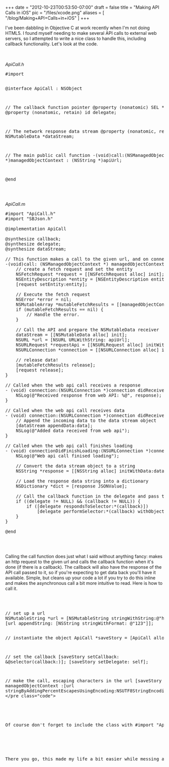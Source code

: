
+++
date = "2012-10-23T00:53:50-07:00"
draft = false
title = "Making API Calls in iOS"
pic = "/files/xcode.png"
aliases = [
  "/blog/Making+API+Calls+in+iOS"
]
+++

<p>
	I've been dabbling in Objective C at work recently when I'm not doing HTML5.  I found myself needing to make several API calls to external web servers, so I attempted to write a nice class to handle this, including callback functionality.  Let's look at the code.
</p>
<br /><br />
<i>ApiCall.h</i>
<pre class="code">
#import <Foundation/Foundation.h>

@interface ApiCall : NSObject

// The callback function pointer
@property (nonatomic) SEL *callback;
@property (nonatomic, retain) id delegate;

// The network response data stream
@property (nonatomic, retain) NSMutableData *dataStream;

// The main public call function
-(void)call:(NSManagedObjectContext *)managedObjectContext : (NSString *)apiUrl;

@end
</pre>
<br /><br />
<i>ApiCall.m</i>
<pre class="code">
#import "ApiCall.h"
#import "SBJson.h"

@implementation ApiCall

@synthesize callback;
@synthesize delegate;
@synthesize dataStream;

// This function makes a call to the given url, and on connectionDidFinishLoading calls the given callback
-(void)call: (NSManagedObjectContext *) managedObjectContext : (NSString *)apiUrl  {
    // create a fetch request and set the entity
    NSFetchRequest *request = [[NSFetchRequest alloc] init];
    NSEntityDescription *entity = [NSEntityDescription entityForName:@"Event" inManagedObjectContext:managedObjectContext];
    [request setEntity:entity];

    // Execute the fetch request
    NSError *error = nil;
    NSMutableArray *mutableFetchResults = [[managedObjectContext executeFetchRequest:request error:&error] mutableCopy];
    if (mutableFetchResults == nil) {
        // Handle the error.
    }
    
    // Call the API and prepare the NSMutableData receiver
	dataStream = [[NSMutableData alloc] init];
    NSURL *url = [NSURL URLWithString: apiUrl];
    NSURLRequest *requestApi = [[NSURLRequest alloc] initWithURL:url];
    NSURLConnection *connection = [[NSURLConnection alloc] initWithRequest:requestApi delegate:self];
    
    // release data!
    [mutableFetchResults release];
    [request release];
}

// Called when the web api call receives a response
- (void) connection:(NSURLConnection *)connection didReceiveResponse:(NSURLResponse *)response {
    NSLog(@"Received response from web API: %@", response);
}

// Called when the web api call receives data
- (void) connection:(NSURLConnection *)connection didReceiveData:(NSData *)data {
	// Append the incoming data to the data stream object
	[dataStream appendData:data];
    NSLog(@"Added data received from web api");
}

// Called when the web api call finishes loading
- (void) connectionDidFinishLoading:(NSURLConnection *)connection {
    NSLog(@"Web api call finised loading");
    
    // Convert the data stream object to a string
	NSString *response = [[NSString alloc] initWithData:dataStream encoding:NSUTF8StringEncoding];
    
	// Load the response data string into a dictionary
	NSDictionary *dict = [response JSONValue];
    
    // Call the callback function in the delegate and pass the dict object, if there is a callback
    if ((delegate != NULL) && (callback != NULL)) {
        if ([delegate respondsToSelector:*(callback)])
            [delegate performSelector:*(callback) withObject:dict];
    }
}

@end
</pre>
<br /><br />
<p>
Calling the <span class="code">call</span> function does just what I said without anything fancy: makes an http request to the given url and calls the callback function when it's done (if there is a callback).  The callback will also have the response of the API call passed to it, so if you're expecting to get data back you'll have it available.  Simple, but cleans up your code a lot if you try to do this inline and makes the asynchronous call a bit more intuitive to read.  Here is how to call it.
</p>
<br /><br />
<pre class="code">
// set up a url
NSMutableString *url = [NSMutableString stringWithString:@"http://localhost:8888/get_data?id="];
[url appendString: [NSString stringWithFormat: @"123"]];

// instantiate the object
ApiCall *saveStory = [ApiCall alloc];

// set the callback
[saveStory setCallback: &@selector(callback:)];
[saveStory setDelegate: self];

// make the call, escaping characters in the url
[saveStory call: managedObjectContext :[url stringByAddingPercentEscapesUsingEncoding:NSUTF8StringEncoding]];
</pre class="code">
<br /><br />
<p>
Of course don't forget to include the class with <span class="code">#import "ApiCall.h"</span>.  Also notice the callback selector.  Here, I am selecting a function named "callback", and the colon following the name shows that it will accept a parameter (the response data in the form of an NSDictionary).  So make sure that function exists on the class you make the call from, or wherever you set the delegate.
</p>
<br />
<p>
There you go, this made my life a bit easier while messing around writing some basic iOS stuff.  I'm by no means an expert though, so suggestions are welcome in the comments.
</p>
